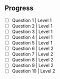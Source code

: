 Progress
---

- [ ] Question 1  | Level 1
- [ ] Question 2  | Level 1
- [ ] Question 3  | Level 1
- [ ] Question 4  | Level 1
- [ ] Question 5  | Level 1
- [ ] Question 6  | Level 2
- [ ] Question 7  | Level 2
- [ ] Question 8  | Level 2
- [ ] Question 9  | Level 2
- [ ] Question 10 | Level 2

